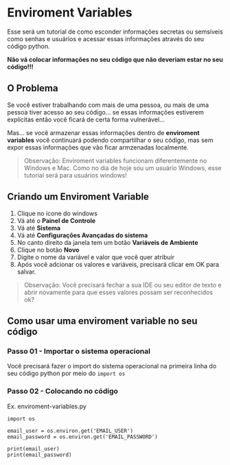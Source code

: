 # Enviroment Variables
Esse será um tutorial de como esconder informações secretas ou semsíveis como senhas e usuários e acessar essas informações através do seu código python.

__Não vá colocar informações no seu código que não deveriam estar no seu código!!!__

## O Problema
Se você estiver trabalhando com mais de uma pessoa, ou mais de uma pessoa tiver acesso ao seu código... se essas informações estiverem explícitas então você ficará de certa forma vulnerável...

Mas... se você armazenar essas informações dentro de __enviroment variables__ você continuará podendo compartilhar o seu código, mas sem expor essas informações que vão ficar armzenadas localmente.


> Observação:  Enviroment variables funcionam diferentemente no Windows e Mac.  Como no dia de hoje sou um usuário Windows, esse tutorial será para usuários windows!

## Criando um Enviroment Variable
1. Clique no ícone do windows
2. Vá até o __Painel de Controle__
3. Vá até __Sistema__
4. Vá até __Configurações Avançadas do sistema__
5. No canto direito da janela tem um botão __Variáveis de Ambiente__
6. Clique no botão __Novo__
7. Digite o nome da variável e valor que você quer atribuir
8. Após você adcionar os valores e variáveis, precisará clicar em OK para salvar.

> Observação: Você precisará fechar a sua IDE ou seu editor de texto e abrir novamente para que esses valores possam ser reconhecidos ok?

## Como usar uma enviroment variable no seu código


### Passo 01 - Importar o sistema operacional
Você precisará fazer o import do sistema operacional na primeira linha do seu código python por meio do ```import os```

### Passo 02 - Colocando no código

Ex. enviroment-variables.py


```
import os

email_user = os.environ.get('EMAIL_USER')
email_password = os.environ.get('EMAIL_PASSWORD')

print(email_user)
print(email_password)
```





